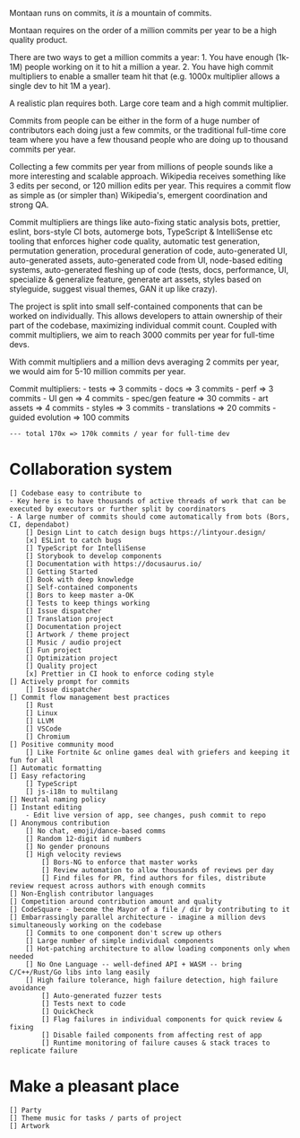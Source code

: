 Montaan runs on commits, it _is_ a mountain of commits. 

Montaan requires on the order of a million commits per year to be a high quality product.

There are two ways to get a million commits a year:
    1. You have enough (1k-1M) people working on it to hit a million a year.
    2. You have high commit multipliers to enable a smaller team hit that (e.g. 1000x multiplier allows a single dev to hit 1M a year).

A realistic plan requires both. Large core team and a high commit multiplier.

Commits from people can be either in the form of a huge number of contributors each doing just a few commits, or the traditional full-time core team where you have a few thousand people who are doing up to thousand commits per year.

Collecting a few commits per year from millions of people sounds like a more interesting and scalable approach. Wikipedia receives something like 3 edits per second, or 120 million edits per year. This requires a commit flow as simple as (or simpler than) Wikipedia's, emergent coordination and strong QA.

Commit multipliers are things like auto-fixing static analysis bots, prettier, eslint, bors-style CI bots, automerge bots, TypeScript & IntelliSense etc tooling that enforces higher code quality, automatic test generation, permutation generation, procedural generation of code, auto-generated UI, auto-generated assets, auto-generated code from UI, node-based editing systems, auto-generated fleshing up of code (tests, docs, performance, UI, specialize & generalize feature, generate art assets, styles based on styleguide, suggest visual themes, GAN it up like crazy).

The project is split into small self-contained components that can be worked on individually. This allows developers to attain ownership of their part of the codebase, maximizing individual commit count. Coupled with commit multipliers, we aim to reach 3000 commits per year for full-time devs.

With commit multipliers and a million devs averaging 2 commits per year, we would aim for 5-10 million commits per year.

Commit multipliers:
    - tests => 3 commits
    - docs => 3 commits
    - perf => 3 commits
    - UI gen => 4 commits
    - spec/gen feature => 30 commits
    - art assets => 4 commits
    - styles => 3 commits
    - translations => 20 commits
    - guided evolution => 100 commits

    --- total 170x => 170k commits / year for full-time dev

# Collaboration system
    [] Codebase easy to contribute to
    - Key here is to have thousands of active threads of work that can be executed by executors or further split by coordinators 
    - A large number of commits should come automatically from bots (Bors, CI, dependabot)
        [] Design Lint to catch design bugs https://lintyour.design/
        [x] ESLint to catch bugs
        [] TypeScript for IntelliSense
        [] Storybook to develop components
        [] Documentation with https://docusaurus.io/
        [] Getting Started 
        [] Book with deep knowledge
        [] Self-contained components
        [] Bors to keep master a-OK
        [] Tests to keep things working
        [] Issue dispatcher
        [] Translation project
        [] Documentation project
        [] Artwork / theme project
        [] Music / audio project
        [] Fun project
        [] Optimization project
        [] Quality project
        [x] Prettier in CI hook to enforce coding style
    [] Actively prompt for commits
        [] Issue dispatcher
    [] Commit flow management best practices
        [] Rust
        [] Linux
        [] LLVM
        [] VSCode
        [] Chromium
    [] Positive community mood
        [] Like Fortnite &c online games deal with griefers and keeping it fun for all
    [] Automatic formatting
    [] Easy refactoring
        [] TypeScript
        [] js-i18n to multilang
    [] Neutral naming policy
    [] Instant editing
        - Edit live version of app, see changes, push commit to repo
    [] Anonymous contribution
        [] No chat, emoji/dance-based comms
        [] Random 12-digit id numbers
        [] No gender pronouns
        [] High velocity reviews
            [] Bors-NG to enforce that master works
            [] Review automation to allow thousands of reviews per day
            [] Find files for PR, find authors for files, distribute review request across authors with enough commits
    [] Non-English contributor languages
    [] Competition around contribution amount and quality
    [] CodeSquare - become the Mayor of a file / dir by contributing to it
    [] Embarrassingly parallel architecture - imagine a million devs simultaneously working on the codebase
        [] Commits to one component don't screw up others
        [] Large number of simple individual components
        [] Hot-patching architecture to allow loading components only when needed
        [] No One Language -- well-defined API + WASM -- bring C/C++/Rust/Go libs into lang easily
        [] High failure tolerance, high failure detection, high failure avoidance
            [] Auto-generated fuzzer tests
            [] Tests next to code
            [] QuickCheck
            [] Flag failures in individual components for quick review & fixing
            [] Disable failed components from affecting rest of app
            [] Runtime monitoring of failure causes & stack traces to replicate failure

# Make a pleasant place
    [] Party
    [] Theme music for tasks / parts of project
    [] Artwork
